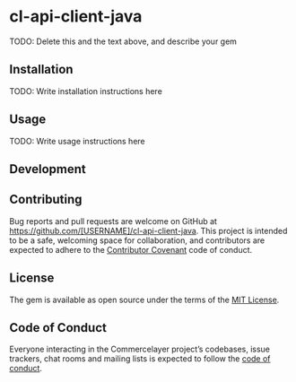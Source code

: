 # cl-api-client-java

TODO: Delete this and the text above, and describe your gem

## Installation

TODO: Write installation instructions here

## Usage

TODO: Write usage instructions here

## Development


## Contributing

Bug reports and pull requests are welcome on GitHub at https://github.com/[USERNAME]/cl-api-client-java. This project is intended to be a safe, welcoming space for collaboration, and contributors are expected to adhere to the [Contributor Covenant](http://contributor-covenant.org) code of conduct.

## License

The gem is available as open source under the terms of the [MIT License](https://opensource.org/licenses/MIT).

## Code of Conduct

Everyone interacting in the Commercelayer project’s codebases, issue trackers, chat rooms and mailing lists is expected to follow the [code of conduct](https://github.com/[USERNAME]/cl-api-client-java/blob/master/CODE_OF_CONDUCT.md).

